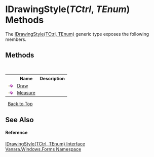 # IDrawingStyle(*TCtrl*, *TEnum*) Methods
 

The <a href="87a966bb-324b-8e24-2cb5-e66527f74020">IDrawingStyle(TCtrl, TEnum)</a> generic type exposes the following members.


## Methods
&nbsp;<table><tr><th></th><th>Name</th><th>Description</th></tr><tr><td>![Public method](media/pubmethod.gif "Public method")</td><td><a href="bd6164d0-7bd4-cad7-f69f-98fd4fdc377d">Draw</a></td><td /></tr><tr><td>![Public method](media/pubmethod.gif "Public method")</td><td><a href="52679d67-26de-da4a-4157-9d20cac6c16b">Measure</a></td><td /></tr></table>&nbsp;
<a href="#idrawingstyle(*tctrl*,-*tenum*)-methods">Back to Top</a>

## See Also


#### Reference
<a href="87a966bb-324b-8e24-2cb5-e66527f74020">IDrawingStyle(TCtrl, TEnum) Interface</a><br /><a href="c580cf52-4028-70db-28d0-f9b1abc03861">Vanara.Windows.Forms Namespace</a><br />